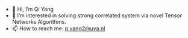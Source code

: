 - 👋 Hi, I’m Qi Yang
- 👀 I’m interested in solving strong correlated system via novel Tensor Networks Algorithms.
- 📫 How to reach me: q.yang2@uva.nl

<!---
qiyang-ustc/qiyang-ustc is a ✨ special ✨ repository because its `README.md` (this file) appears on your GitHub profile.
You can click the Preview link to take a look at your changes.
--->
